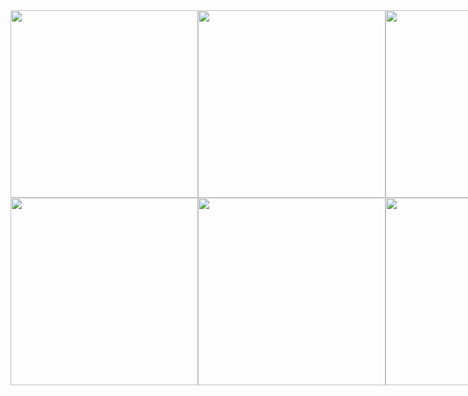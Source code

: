 


<div style="display: flex; justify-content: space-between;">
    <img src="https://github.com/user-attachments/assets/9e166195-340b-4ea5-94da-5f41fbc2bae7" width="300"/>
    <img src="https://github.com/user-attachments/assets/534c0c5c-f718-4865-8546-a01942a43ad6" width="300"/>
    <img src="https://github.com/user-attachments/assets/135d50b4-7563-46ed-859c-c728c96b7124" width="300"/>
</div>

<div style="display: flex; justify-content: space-between;">
    <img src="https://github.com/user-attachments/assets/17845205-242c-41cc-b119-63753c1f545c" width="300"/>
    <img src="https://github.com/user-attachments/assets/326335ed-e796-4dcf-9f65-a974c1f403c7" width="300"/>
    <img src="https://github.com/user-attachments/assets/f41dffa2-923f-43fb-be78-b69bb9cdf690" width="300"/>
</div>



